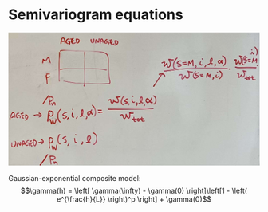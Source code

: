 # Semivariogram equations

![ text ](../images/example_indexing.jpg)


Gaussian-exponential composite model: 
$$\gamma(h) = \left[ \gamma(\infty) - \gamma(0) \right]\left[1 - \left( e^{\frac{h}{L}} \right)^p \right] + \gamma(0)$$